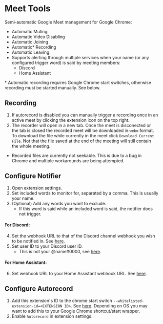 # Meet Tools

Semi-automatic Google Meet management for Google Chrome:
* Automatic Muting
* Automatic Video Disabling
* Automatic Joining
* Automatic* Recording
* Automatic Leaving
* Supports alerting through multiple services when your name (or any configured trigger word) is said by meeting members:
  * Discord
  * Home Assistant

\* Automatic recording requires Google Chrome start switches, otherwise recording must be started manually. See below.

## Recording
1. If autorecord is disabled you can manually trigger a recording once in an active meet by clicking the extension icon on the top right.
2. The recorder will open in a new tab. Once the meet is disconected or the tab is closed the recorded meet will be downloaded in `webm` format. To download the file while currently in the meet click `Download Current File`. Not that the file saved at the end of the meeting will still contain the whole meeting.
* Recorded files are currently not seekable. This is due to a bug in Chrome and multiple workarounds are being attempted.

## Configure Notifier
1. Open extension settings.
2. Set included words to monitor for, separated by a comma. This is usually your name.
3. (Optional) Add any words you want to exclude.
    * If this word is said while an included word is said, the notifier does not trigger.
#### For Discord:
4. Set the webhook URL to that of the Discord channel webhook you wish to be notified in. See [here](https://support.discord.com/hc/en-us/articles/228383668-Intro-to-Webhooks).
5. Set user ID to your Discord user ID.
    * This is not your @name#0000, see [here](https://support.discord.com/hc/en-us/articles/206346498-Where-can-I-find-my-User-Server-Message-ID-).
#### For Home Assistant:
6. Set webhook URL to your Home Assistant webhook URL. See [here](https://www.home-assistant.io/docs/automation/trigger/#webhook-trigger).

## Configure Autorecord
1. Add this extension's ID to the chrome start switch `--whitelisted-extension-id=<EXTENSION ID>`. See [here](https://www.chromium.org/developers/how-tos/run-chromium-with-flags). Depending on OS you may want to add this to your Google Chrome shortcut/start wrapper.
2. Enable `Autorecord` in extension settings.
